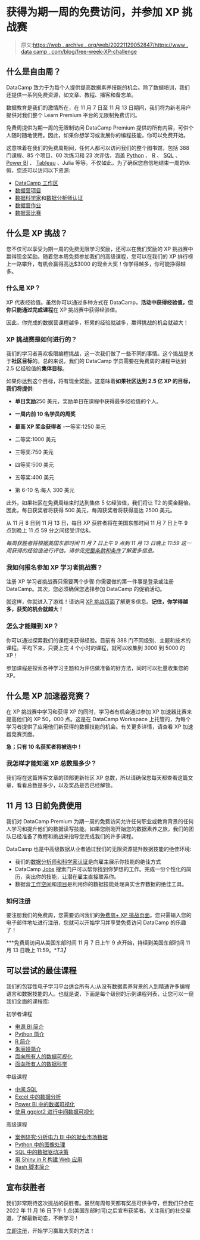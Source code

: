 # 获得为期一周的免费访问，并参加 XP 挑战赛

> 原文:[https://web . archive . org/web/20221129052847/https://www . data camp . com/blog/free-week-XP-challenge](https://web.archive.org/web/20221129052847/https://www.datacamp.com/blog/free-week-xp-challenge)

## 什么是自由周？

DataCamp 致力于为每个人提供提高数据素养技能的机会。除了数据培训，我们还提供一系列免费资源，如文章、教程、播客和备忘单。

数据教育是我们的激情所在，在 11 月 7 日至 11 月 13 日期间，我们将为新老用户提供对我们整个 Learn Premium 平台的无限制免费访问。

免费周提供为期一周的无限制访问 DataCamp Premium 提供的所有内容，可供个人随时随地使用。因此，如果你想学习或发展你的编程技能，你可以免费开始。

这意味着在我们的免费周期间，任何人都可以访问我们的整个图书馆，包括 388 门课程、85 个项目、60 次练习和 23 次评估，涵盖 [Python](https://web.archive.org/web/20221115185752/https://www.datacamp.com/learn/python) 、 [R](https://web.archive.org/web/20221115185752/https://www.datacamp.com/learn/r) 、 [SQL](https://web.archive.org/web/20221115185752/https://www.datacamp.com/learn/sql) 、 [Power BI](https://web.archive.org/web/20221115185752/https://www.datacamp.com/learn/power-bi) 、 [Tableau](https://web.archive.org/web/20221115185752/https://www.datacamp.com/learn/tableau) 、Julia 等等。不仅如此，为了确保您自信地结束一周的休假，您还可以访问以下资源:

*   [DataCamp 工作区](https://web.archive.org/web/20221115185752/https://www.datacamp.com/workspace)
*   [数据营项目](https://web.archive.org/web/20221115185752/https://www.datacamp.com/projects)
*   [数据科学家](https://web.archive.org/web/20221115185752/https://www.datacamp.com/certification/data-scientist)和[数据分析师认证](https://web.archive.org/web/20221115185752/https://www.datacamp.com/certification/data-analyst)
*   [数据营作业](https://web.archive.org/web/20221115185752/https://www.datacamp.com/data-jobs)
*   [数据营比赛](https://web.archive.org/web/20221115185752/https://www.datacamp.com/data-science-competitions)

## 什么是 XP 挑战？

您不仅可以享受为期一周的免费无限学习奖励，还可以在我们奖励的 XP 挑战赛中赢得现金奖励。随着您本周免费参加我们的高级课程，您可以在我们的 XP 排行榜上一路攀升，有机会赢得高达$3000 的现金大奖！你学得越多，你可能挣得越多。

### 什么是 XP？

XP 代表经验值。虽然你可以通过多种方式在 DataCamp，**活动中获得经验值，但你只能通过完成课程**在 XP 挑战赛中获得经验值。

因此，你完成的数据营课程越多，积累的经验就越多，赢得挑战的机会就越大！

### XP 挑战赛是如何进行的？

我们的学习者喜欢极限编程挑战，这一次我们做了一些不同的事情。这个挑战是关于**社区目标**的。总的来说，我们的 DataCamp 学员需要在免费周的课程中达到 2.5 亿经验值的**集体目标**。

如果你达到这个目标，将有现金奖励。这意味着**如果社区达到 2.5 亿 XP 的目标，我们将提供**:

*   **单日奖励**250 美元，奖励单日在课程中获得最多经验值的个人。
*   **一周内前 10 名学员的周奖**

*   **最高 XP 奖金获得者** -一等奖:1250 美元
*   二等奖:1000 美元
*   三等奖:750 美元
*   四等奖:500 美元
*   五等奖:400 美元
*   第 6-10 名:每人 300 美元

此外，如果社区在免费周结束时达到集体 5 亿经验值，我们将让 T2 的奖金翻倍。因此，每日获奖者将获得 500 美元，每周获奖者将获得高达 2500 美元。

从 11 月 8 日到 11 月 13 日，每日 XP 获胜者将在美国东部时间 11 月 7 日上午 9 点到晚上 11 点 59 分之间接受评估&。

*每周获胜者将根据美国东部时间 11 月 7 日上午 9 点到 11 月 13 日晚上 11:59 这一周获得的经验值进行评估。请参见[完整条款和条件](https://web.archive.org/web/20221115185752/https://support.datacamp.com/hc/en-us/articles/9956139503767)了解更多信息。*

### 我如何报名参加 XP 学习者挑战赛？

注册 XP 学习者挑战赛只需要两个步骤:你需要做的第一件事是登录或注册 DataCamp。其次，您必须确保您选择参加 DataCamp 的促销活动。

就这样，你就进入了游戏！请访问 [XP 挑战页面](https://web.archive.org/web/20221115185752/http://www.datacamp.com/promo/free-week-xp-challenge-2022)了解更多信息。**记住，你学得越多，获奖的机会就越大！**

### 怎么才能赚到 XP？

你可以通过探索我们的课程来获得经验。目前有 388 门不同级别、主题和技术的课程。平均下来，只要上完 4 个小时的课程，就可以收集到 3000 到 5000 的 XP！

参加课程是探索各种学习主题和为评估做准备的好方法，同时可以批量收集您的 XP。

## 什么是 XP 加速器竞赛？

在 XP 挑战赛中学习和获得 XP 的同时，学习者有机会通过参加 XP 加速器比赛来提高他们的 XP 50，000 点。这是在 DataCamp Workspace 上托管的，为每个学习者提供了应用他们新获得的数据技能的机会。有关更多详情，请查看 XP 加速器竞赛页面。

**急；只有 10 名获奖者将被选中！**

### 我怎样才能知道 XP 总数是多少？

我们将在这篇博客文章的顶部更新社区 XP 总数，所以请确保您每天都查看这篇文章，看看总数是多少，以及奖品是否已经解锁。

## 11 月 13 日前免费使用

我们对 DataCamp Premium 为期一周的免费访问允许任何职业或教育背景的任何人学习和提升他们的数据读写技能。如果您刚刚开始您的数据素养之旅，我们的团队已经准备了教程和挑战来指导您完成我们的许多课程。

DataCamp 也是中高级数据从业者通过我们的无限资源提升数据技能的绝佳环境:

*   我们的[数据分析师和科学家认证](https://web.archive.org/web/20221115185752/https://www.datacamp.com/certification)是向雇主展示你技能的绝佳方式
*   DataCamp [Jobs](https://web.archive.org/web/20221115185752/https://www.datacamp.com/data-jobs) 搜索门户可以帮你找到你梦想的工作。完成一份个性化的简历，突出你的技能，让潜在雇主直接联系你。
*   数据营[工作空间](https://web.archive.org/web/20221115185752/https://www.datacamp.com/workspace)和[项目](https://web.archive.org/web/20221115185752/https://www.datacamp.com/projects)是利用你的数据技能处理真实世界数据的绝佳工具。

### 如何注册

要注册我们的免费周，您需要访问我们的[免费周+ XP 挑战页面](https://web.archive.org/web/20221115185752/https://www.datacamp.com/promo/free-week-xp-challenge-2022)。您只需输入您的电子邮件地址进行注册，您就可以开始学习并享受免费访问 DataCamp 的乐趣了！

***免费周访问从美国东部时间 11 月 7 日上午 9 点开始，持续到美国东部时间 11 月 13 日晚上 11:59。**T3】*

## 可以尝试的最佳课程

我们的包容性电子学习平台适合所有人:从没有数据素养背景的人到精通许多编程语言和数据技能的人。也就是说，下面是每个级别的示例课程列表，让您可以一窥我们全面的课程库:

初学者课程

*   [电源 BI 简介](https://web.archive.org/web/20221115185752/https://www.datacamp.com/courses/introduction-to-power-bi)
*   [Python 简介](https://web.archive.org/web/20221115185752/https://www.datacamp.com/courses/intro-to-python-for-data-science)
*   [R 简介](https://web.archive.org/web/20221115185752/https://www.datacamp.com/courses/free-introduction-to-r)
*   [朱丽娅简介](https://web.archive.org/web/20221115185752/https://www.datacamp.com/courses/introduction-to-julia)
*   [面向所有人的数据可视化](https://web.archive.org/web/20221115185752/https://www.datacamp.com/courses/data-visualization-for-everyone)
*   [面向所有人的数据科学](https://web.archive.org/web/20221115185752/https://www.datacamp.com/courses/data-science-for-everyone)

中级课程

*   [中间 SQL](https://web.archive.org/web/20221115185752/https://www.datacamp.com/courses/intermediate-sql)
*   [Excel 中的数据分析](https://web.archive.org/web/20221115185752/https://www.datacamp.com/courses/data-analysis-in-excel)
*   [Power BI 中的数据可视化](https://web.archive.org/web/20221115185752/https://www.datacamp.com/courses/data-visualization-in-power-bi)
*   [使用 ggplot2 进行中间数据可视化](https://web.archive.org/web/20221115185752/https://www.datacamp.com/courses/intermediate-data-visualization-with-ggplot2)

高级课程

*   [案例研究:分析电力 BI 中的就业市场数据](https://web.archive.org/web/20221115185752/https://www.datacamp.com/courses/case-study-analyzing-job-market-data-in-power-bi)
*   [Python 中的图像处理](https://web.archive.org/web/20221115185752/https://www.datacamp.com/courses/image-processing-in-python)
*   [SQL 中的数据驱动决策](https://web.archive.org/web/20221115185752/https://www.datacamp.com/courses/data-driven-decision-making-in-sql)
*   [用 Shiny in R 构建 Web 应用](https://web.archive.org/web/20221115185752/https://www.datacamp.com/courses/building-web-applications-with-shiny-in-r)
*   [Bash 脚本简介](https://web.archive.org/web/20221115185752/https://www.datacamp.com/courses/introduction-to-bash-scripting)

## 宣布获胜者

我们非常期待这次挑战的获胜者。虽然每周每天都有奖品可供争夺，但我们只会在 2022 年 11 月 16 日下午 1 点(美国东部时间)之后宣布获奖者。关注我们的社交渠道，了解最新动态，不断学习！

[立即注册](https://web.archive.org/web/20221115185752/https://www.datacamp.com/promo/free-week-xp-challenge-2022)，开始学习赢取大奖的方法！
